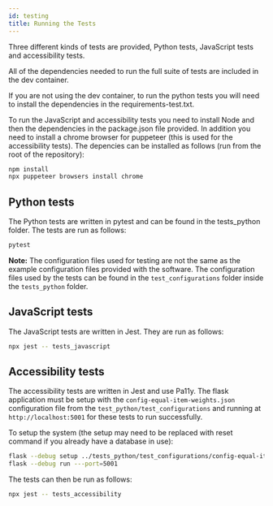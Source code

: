 ```yaml
---
id: testing
title: Running the Tests
---
```


Three different kinds of tests are provided, Python tests, JavaScript tests and accessibility tests.

All of the dependencies needed to run the full suite of tests are included in the dev container.

If you are not using the dev container, to run the python tests you will need to install the dependencies in the requirements-test.txt.

To run the JavaScript and accessibility tests you need to install Node and then the dependencies in the package.json file provided. In addition you need to install a chrome browser for puppeteer (this is used for the accessibility tests). The depencies can be installed as follows (run from the root of the repository):

```bash
npm install
npx puppeteer browsers install chrome
```

## Python tests

The Python tests are written in pytest and can be found in the tests_python folder. The tests are run as follows:

```bash
pytest
```

**Note:** The configuration files used for testing are not the same as the example configuration files provided with the software. The configuration files used by the tests can be found in the ```test_configurations``` folder inside the ```tests_python``` folder.

## JavaScript tests

The JavaScript tests are written in Jest. They are run as follows:

```bash
npx jest -- tests_javascript
```

## Accessibility tests

The accessibility tests are written in Jest and use Pa11y. The flask application must be setup with the ```config-equal-item-weights.json``` configuration file from the ```test_python/test_configurations``` and running at ```http://localhost:5001``` for these tests to run successfully. 

To setup the system (the setup may need to be replaced with reset command if you already have a database in use):

```bash
flask --debug setup ../tests_python/test_configurations/config-equal-item-weights.json
flask --debug run ---port=5001
```

The tests can then be run as follows:

```bash
npx jest -- tests_accessibility
```
